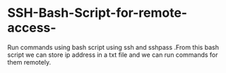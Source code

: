 # SSH-Bash-Script-for-remote-access-
Run commands using bash script using ssh and sshpass .From this bash script we can store ip address in a txt file and we can run commands for them remotely. 
